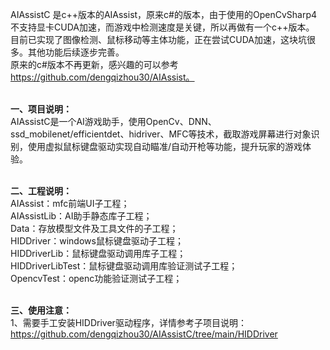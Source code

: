 AIAssistC 是c++版本的AIAssist，原来c#的版本，由于使用的OpenCvSharp4不支持显卡CUDA加速，而游戏中检测速度是关键，所以再做有一个c++版本。<br>
目前已实现了图像检测、鼠标移动等主体功能，正在尝试CUDA加速，这块坑很多。其他功能后续逐步完善。<br>
原来的c#版本不再更新，感兴趣的可以参考 https://github.com/dengqizhou30/AIAssist。<br>
<br>

**一、项目说明：**<br>
AIAssistC是一个AI游戏助手，使用OpenCv、DNN、ssd_mobilenet/efficientdet、hidriver、MFC等技术，截取游戏屏幕进行对象识别，使用虚拟鼠标键盘驱动实现自动瞄准/自动开枪等功能，提升玩家的游戏体验。<br>
<br>

**二、工程说明：**<br>
AIAssist：mfc前端UI子工程；<br>
AIAssistLib：AI助手静态库子工程；<br>
Data：存放模型文件及工具文件的子工程；<br>
HIDDriver：windows鼠标键盘驱动子工程；<br>
HIDDriverLib：鼠标键盘驱动调用库子工程；<br>
HIDDriverLibTest：鼠标键盘驱动调用库验证测试子工程；<br>
OpencvTest：openc功能验证测试子工程；<br>
<br>

**三、使用注意：**<br>
1、需要手工安装HIDDriver驱动程序，详情参考子项目说明：<br>
https://github.com/dengqizhou30/AIAssistC/tree/main/HIDDriver<br>
